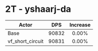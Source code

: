 # 2T - yshaarj-da
| Actor | DPS | Increase |
|---|:---:|:---:|
|Base|90832|0.00%|
|vf_short_circuit|90831|0.00%|
